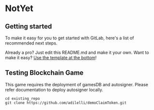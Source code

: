 # NotYet



## Getting started

To make it easy for you to get started with GitLab, here's a list of recommended next steps.

Already a pro? Just edit this README.md and make it your own. Want to make it easy? [Use the template at the bottom](#editing-this-readme)!

## Testing Blockchain Game
This game requires the deployment of gamesDB and autosigner. Please refer documentation to deploy autosigner locally.

```
cd existing_repo
git clone https://github.com/adilelli/demoClaimToken.git
```

